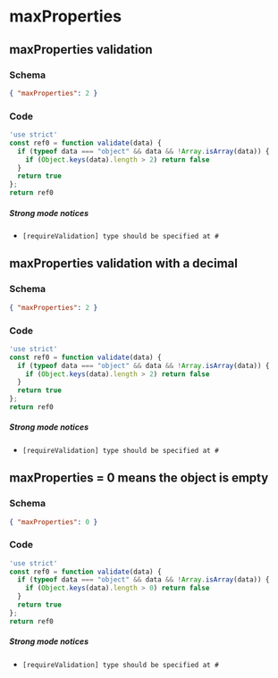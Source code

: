 # maxProperties

## maxProperties validation

### Schema

```json
{ "maxProperties": 2 }
```

### Code

```js
'use strict'
const ref0 = function validate(data) {
  if (typeof data === "object" && data && !Array.isArray(data)) {
    if (Object.keys(data).length > 2) return false
  }
  return true
};
return ref0
```

##### Strong mode notices

 * `[requireValidation] type should be specified at #`


## maxProperties validation with a decimal

### Schema

```json
{ "maxProperties": 2 }
```

### Code

```js
'use strict'
const ref0 = function validate(data) {
  if (typeof data === "object" && data && !Array.isArray(data)) {
    if (Object.keys(data).length > 2) return false
  }
  return true
};
return ref0
```

##### Strong mode notices

 * `[requireValidation] type should be specified at #`


## maxProperties = 0 means the object is empty

### Schema

```json
{ "maxProperties": 0 }
```

### Code

```js
'use strict'
const ref0 = function validate(data) {
  if (typeof data === "object" && data && !Array.isArray(data)) {
    if (Object.keys(data).length > 0) return false
  }
  return true
};
return ref0
```

##### Strong mode notices

 * `[requireValidation] type should be specified at #`

